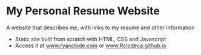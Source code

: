 # My Personal Resume Website
A website that describes me, with links to my resume and other information

* Static site built from scratch with HTML, CSS and Javascript
* Access it at www.ryanclode.com or www.Rclodeca.github.io

